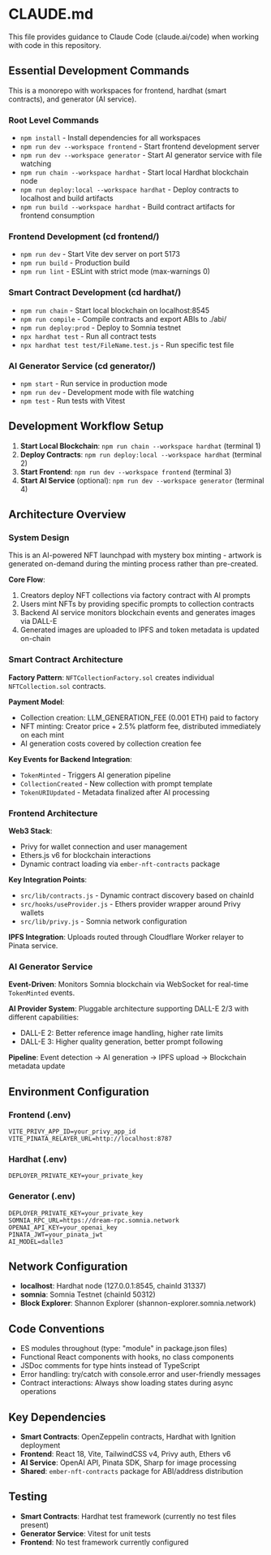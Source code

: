 # CLAUDE.md

This file provides guidance to Claude Code (claude.ai/code) when working with code in this repository.

## Essential Development Commands

This is a monorepo with workspaces for frontend, hardhat (smart contracts), and generator (AI service).

### Root Level Commands
- `npm install` - Install dependencies for all workspaces
- `npm run dev --workspace frontend` - Start frontend development server
- `npm run dev --workspace generator` - Start AI generator service with file watching
- `npm run chain --workspace hardhat` - Start local Hardhat blockchain node
- `npm run deploy:local --workspace hardhat` - Deploy contracts to localhost and build artifacts
- `npm run build --workspace hardhat` - Build contract artifacts for frontend consumption

### Frontend Development (cd frontend/)
- `npm run dev` - Start Vite dev server on port 5173
- `npm run build` - Production build
- `npm run lint` - ESLint with strict mode (max-warnings 0)

### Smart Contract Development (cd hardhat/)
- `npm run chain` - Start local blockchain on localhost:8545
- `npm run compile` - Compile contracts and export ABIs to ./abi/
- `npm run deploy:prod` - Deploy to Somnia testnet
- `npx hardhat test` - Run all contract tests
- `npx hardhat test test/FileName.test.js` - Run specific test file

### AI Generator Service (cd generator/)
- `npm start` - Run service in production mode
- `npm run dev` - Development mode with file watching
- `npm test` - Run tests with Vitest

## Development Workflow Setup

1. **Start Local Blockchain**: `npm run chain --workspace hardhat` (terminal 1)
2. **Deploy Contracts**: `npm run deploy:local --workspace hardhat` (terminal 2)
3. **Start Frontend**: `npm run dev --workspace frontend` (terminal 3)
4. **Start AI Service** (optional): `npm run dev --workspace generator` (terminal 4)

## Architecture Overview

### System Design
This is an AI-powered NFT launchpad with mystery box minting - artwork is generated on-demand during the minting process rather than pre-created.

**Core Flow**:
1. Creators deploy NFT collections via factory contract with AI prompts
2. Users mint NFTs by providing specific prompts to collection contracts
3. Backend AI service monitors blockchain events and generates images via DALL-E
4. Generated images are uploaded to IPFS and token metadata is updated on-chain

### Smart Contract Architecture

**Factory Pattern**: `NFTCollectionFactory.sol` creates individual `NFTCollection.sol` contracts.

**Payment Model**: 
- Collection creation: LLM_GENERATION_FEE (0.001 ETH) paid to factory
- NFT minting: Creator price + 2.5% platform fee, distributed immediately on each mint
- AI generation costs covered by collection creation fee

**Key Events for Backend Integration**:
- `TokenMinted` - Triggers AI generation pipeline
- `CollectionCreated` - New collection with prompt template
- `TokenURIUpdated` - Metadata finalized after AI processing

### Frontend Architecture

**Web3 Stack**: 
- Privy for wallet connection and user management
- Ethers.js v6 for blockchain interactions
- Dynamic contract loading via `ember-nft-contracts` package

**Key Integration Points**:
- `src/lib/contracts.js` - Dynamic contract discovery based on chainId
- `src/hooks/useProvider.js` - Ethers provider wrapper around Privy wallets
- `src/lib/privy.js` - Somnia network configuration

**IPFS Integration**: Uploads routed through Cloudflare Worker relayer to Pinata service.

### AI Generator Service

**Event-Driven**: Monitors Somnia blockchain via WebSocket for real-time `TokenMinted` events.

**AI Provider System**: Pluggable architecture supporting DALL-E 2/3 with different capabilities:
- DALL-E 2: Better reference image handling, higher rate limits
- DALL-E 3: Higher quality generation, better prompt following

**Pipeline**: Event detection → AI generation → IPFS upload → Blockchain metadata update

## Environment Configuration

### Frontend (.env)
```
VITE_PRIVY_APP_ID=your_privy_app_id
VITE_PINATA_RELAYER_URL=http://localhost:8787
```

### Hardhat (.env)
```
DEPLOYER_PRIVATE_KEY=your_private_key
```

### Generator (.env)
```
DEPLOYER_PRIVATE_KEY=your_private_key
SOMNIA_RPC_URL=https://dream-rpc.somnia.network
OPENAI_API_KEY=your_openai_key
PINATA_JWT=your_pinata_jwt
AI_MODEL=dalle3
```

## Network Configuration

- **localhost**: Hardhat node (127.0.0.1:8545, chainId 31337)
- **somnia**: Somnia Testnet (chainId 50312)
- **Block Explorer**: Shannon Explorer (shannon-explorer.somnia.network)

## Code Conventions

- ES modules throughout (type: "module" in package.json files)
- Functional React components with hooks, no class components
- JSDoc comments for type hints instead of TypeScript
- Error handling: try/catch with console.error and user-friendly messages
- Contract interactions: Always show loading states during async operations

## Key Dependencies

- **Smart Contracts**: OpenZeppelin contracts, Hardhat with Ignition deployment
- **Frontend**: React 18, Vite, TailwindCSS v4, Privy auth, Ethers v6
- **AI Service**: OpenAI API, Pinata SDK, Sharp for image processing
- **Shared**: `ember-nft-contracts` package for ABI/address distribution

## Testing

- **Smart Contracts**: Hardhat test framework (currently no test files present)
- **Generator Service**: Vitest for unit tests
- **Frontend**: No test framework currently configured
